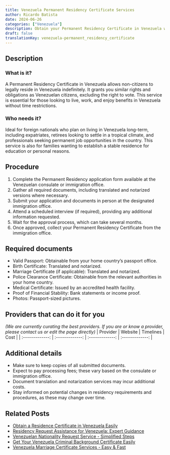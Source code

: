 ```yaml
---
title: Venezuela Permanent Residency Certificate Services
author: Ricardo Batista
date: 2024-06-26
categories: ["Venezuela"]
description: Obtain your Permanent Residency Certificate in Venezuela with our simple and efficient process. Hassle-free assistance for every step.
draft: false
translationKey: venezuela-permanent_residency_certificate
---
```


## Description
### What is it?
A Permanent Residency Certificate in Venezuela allows non-citizens to legally reside in Venezuela indefinitely. It grants you similar rights and obligations as Venezuelan citizens, excluding the right to vote. This service is essential for those looking to live, work, and enjoy benefits in Venezuela without time restrictions.

### Who needs it?
Ideal for foreign nationals who plan on living in Venezuela long-term, including expatriates, retirees looking to settle in a tropical climate, and professionals seeking permanent job opportunities in the country. This service is also for families wanting to establish a stable residence for education or personal reasons.

## Procedure

1. Complete the Permanent Residency application form available at the Venezuelan consulate or immigration office.
2. Gather all required documents, including translated and notarized versions where necessary.
3. Submit your application and documents in person at the designated immigration office.
4. Attend a scheduled interview (if required), providing any additional information requested.
5. Wait for the approval process, which can take several months.
6. Once approved, collect your Permanent Residency Certificate from the immigration office.


## Required documents

- Valid Passport: Obtainable from your home country’s passport office.
- Birth Certificate: Translated and notarized.
- Marriage Certificate (if applicable): Translated and notarized.
- Police Clearance Certificate: Obtainable from the relevant authorities in your home country.
- Medical Certificate: Issued by an accredited health facility.
- Proof of Financial Stability: Bank statements or income proof.
- Photos: Passport-sized pictures.


## Providers that can do it for you
_(We are currently curating the best providers. If you are or know a provider, please contact us or edit the page directly)_
| Provider        |     Website     |     Timelines    |       Cost      |
| :-------------: | :-------------: |  :-------------: | :-------------: |

## Additional details

- Make sure to keep copies of all submitted documents.
- Expect to pay processing fees; these vary based on the consulate or immigration office.
- Document translation and notarization services may incur additional costs.
- Stay informed on potential changes in residency requirements and procedures, as these may change over time.




## Related Posts

- [Obtain a Residence Certificate in Venezuela Easily](https://tramitit.com/guides/venezuela/residence_certificate/)
- [Residency Request Assistance for Venezuela: Expert Guidance](https://tramitit.com/guides/venezuela/residency_request/)
- [Venezuelan Nationality Request Service - Simplified Steps](https://tramitit.com/guides/venezuela/nationality_request/)
- [Get Your Venezuela Criminal Background Certificate Easily](https://tramitit.com/guides/venezuela/criminal_background_certificate/)
- [Venezuela Marriage Certificate Services - Easy & Fast](https://tramitit.com/guides/venezuela/marriage_certificate/)